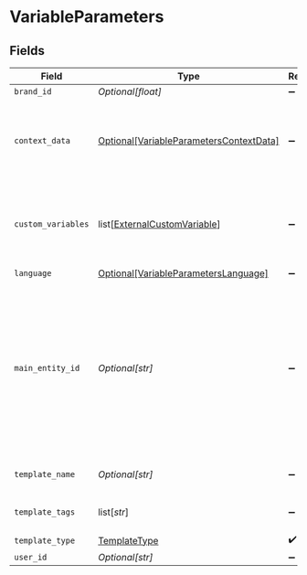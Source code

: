 # VariableParameters


## Fields

| Field                                                                                                                                   | Type                                                                                                                                    | Required                                                                                                                                | Description                                                                                                                             | Example                                                                                                                                 |
| --------------------------------------------------------------------------------------------------------------------------------------- | --------------------------------------------------------------------------------------------------------------------------------------- | --------------------------------------------------------------------------------------------------------------------------------------- | --------------------------------------------------------------------------------------------------------------------------------------- | --------------------------------------------------------------------------------------------------------------------------------------- |
| `brand_id`                                                                                                                              | *Optional[float]*                                                                                                                       | :heavy_minus_sign:                                                                                                                      | Brand ID                                                                                                                                | 123451                                                                                                                                  |
| `context_data`                                                                                                                          | [Optional[VariableParametersContextData]](../../models/shared/variableparameterscontextdata.md)                                         | :heavy_minus_sign:                                                                                                                      | If context data is avaialble, this data will be used for variable replace.                                                              |                                                                                                                                         |
| `custom_variables`                                                                                                                      | list[[ExternalCustomVariable](../../models/shared/externalcustomvariable.md)]                                                           | :heavy_minus_sign:                                                                                                                      | Custom variables with specified values form other services.                                                                             |                                                                                                                                         |
| `language`                                                                                                                              | [Optional[VariableParametersLanguage]](../../models/shared/variableparameterslanguage.md)                                               | :heavy_minus_sign:                                                                                                                      | N/A                                                                                                                                     |                                                                                                                                         |
| `main_entity_id`                                                                                                                        | *Optional[str]*                                                                                                                         | :heavy_minus_sign:                                                                                                                      | The main entity ID. Use main entity in order to use the variable without schema slug prefix - or just pass directly to other object ID. | 63753437-c9e2-4e83-82bb-b1c666514561                                                                                                    |
| `template_name`                                                                                                                         | *Optional[str]*                                                                                                                         | :heavy_minus_sign:                                                                                                                      | The name of email template                                                                                                              |                                                                                                                                         |
| `template_tags`                                                                                                                         | list[*str*]                                                                                                                             | :heavy_minus_sign:                                                                                                                      | The tags of email template                                                                                                              |                                                                                                                                         |
| `template_type`                                                                                                                         | [TemplateType](../../models/shared/templatetype.md)                                                                                     | :heavy_check_mark:                                                                                                                      | N/A                                                                                                                                     |                                                                                                                                         |
| `user_id`                                                                                                                               | *Optional[str]*                                                                                                                         | :heavy_minus_sign:                                                                                                                      | User ID                                                                                                                                 | 50001                                                                                                                                   |